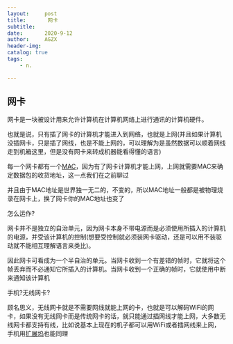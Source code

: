 ```yaml
---
layout:     post
title:       网卡
subtitle:   
date:       2020-9-12
author:     AGZX
header-img: 
catalog: true
tags:
    - n.

---
```


## 网卡



网卡是一块被设计用来允许计算机在计算机网络上进行通讯的计算机硬件。

也就是说，只有插了网卡的计算机才能进入到网络，也就是上网(并且如果计算机没插网卡，只是插了网线，也是不能上网的，可以理解为是虽然数据可以顺着网线走到机箱这里，但是没有网卡来转成机器能看得懂的语言)

每一个网卡都有一个[MAC](https://mp.weixin.qq.com/s?__biz=MzI4Nzc2MzA3OQ==&mid=2247485052&idx=2&sn=f7a8417a8c9f25ca1212cfd2848c8982&scene=21#wechat_redirect)，因为有了网卡计算机才能上网，上网就需要MAC来确定数据包的收货地址，这一点我们在之前聊过

并且由于MAC地址是世界独一无二的，不变的，所以MAC地址一般都是被物理烧录在网卡上，换了网卡你的MAC地址也变了

怎么运作?

网卡并不是独立的自治单元，因为网卡本身不带电源而是必须使用所插入的计算机的电源，并受该计算机的控制(想要受控制就必须装网卡驱动，还是可以用不装驱动就不能相互理解语言来类比)。

因此网卡可看成为一个半自治的单元。当网卡收到一个有差错的帧时，它就将这个帧丢弃而不必通知它所插入的计算机。当网卡收到一个正确的帧时，它就使用中断来通知该计算机

手机?无线网卡?

顾名思义，无线网卡就是不需要网线就能上网的卡，也就是可以解码WiFi的网卡，如果没有无线网卡而是传统网卡的话，就只能通过插网线才能上网，大多数无线网卡都支持有线，比如说基本上现在的机子都可以用WiFi或者插网线来上网，手机用[扩展坞](https://mp.weixin.qq.com/s?__biz=MzI4Nzc2MzA3OQ==&mid=2247484124&idx=1&sn=a2c16872c2e918604d044772091f0092&scene=21#wechat_redirect)也能同理



